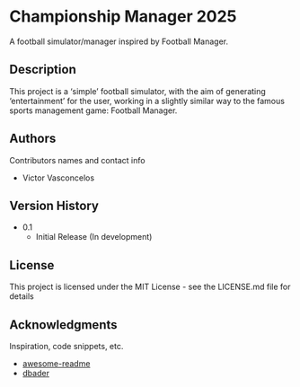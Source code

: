 # Championship Manager 2025

A football simulator/manager inspired by Football Manager.

## Description

This project is a ‘simple’ football simulator, with the aim of generating ‘entertainment’ 
for the user, working in a slightly similar way to the famous sports management game: Football Manager.

## Authors

Contributors names and contact info

- Victor Vasconcelos

## Version History

* 0.1
    * Initial Release (In development)

## License

This project is licensed under the MIT License - see the LICENSE.md file for details

## Acknowledgments

Inspiration, code snippets, etc.
* [awesome-readme](https://github.com/matiassingers/awesome-readme)
* [dbader](https://github.com/dbader/readme-template)
